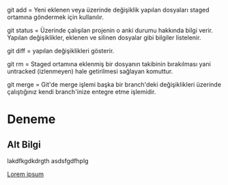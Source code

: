 git add = Yeni eklenen veya üzerinde değişiklik yapılan dosyaları staged ortamına göndermek için kullanılır.

git status = Üzerinde çalışılan projenin o anki durumu hakkında bilgi verir. Yapılan değişiklikler, eklenen ve silinen dosyalar gibi bilgiler listelenir.

git diff = yapılan değişiklikleri gösterir.

git rm = Staged ortamına eklenmiş bir dosyanın takibinin bırakılması yani untracked (izlenmeyen) hale getirilmesi sağlayan komuttur.

git merge = Git'de merge işlemi başka bir branch'deki değişiklikleri üzerinde çalıştığınız kendi branch'inize entegre etme işlemidir.



# Deneme

## Alt Bilgi
lakdfkgdkdrgth
asdsfgdfhplg

[Lorem ipsum](https://google.com)